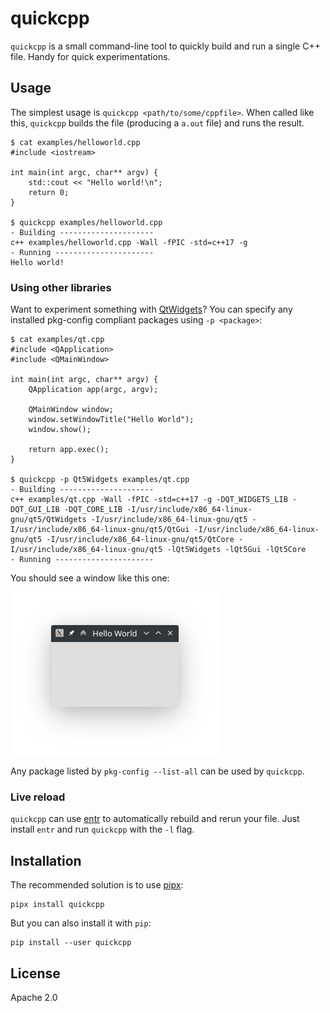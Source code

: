 # quickcpp

`quickcpp` is a small command-line tool to quickly build and run a single C++ file. Handy for quick experimentations.

## Usage

The simplest usage is `quickcpp <path/to/some/cppfile>`. When called like this, `quickcpp` builds the file (producing a `a.out` file) and runs the result.

```
$ cat examples/helloworld.cpp 
#include <iostream>

int main(int argc, char** argv) {
    std::cout << "Hello world!\n";
    return 0;
}

$ quickcpp examples/helloworld.cpp 
- Building ---------------------
c++ examples/helloworld.cpp -Wall -fPIC -std=c++17 -g
- Running ----------------------
Hello world!
```

### Using other libraries

Want to experiment something with [QtWidgets][]? You can specify any installed pkg-config compliant packages using `-p <package>`:

[QtWidgets]: https://doc.qt.io/qt-5.15/qtwidgets-index.html

```
$ cat examples/qt.cpp 
#include <QApplication>
#include <QMainWindow>

int main(int argc, char** argv) {
    QApplication app(argc, argv);

    QMainWindow window;
    window.setWindowTitle("Hello World");
    window.show();

    return app.exec();
}

$ quickcpp -p Qt5Widgets examples/qt.cpp 
- Building ---------------------
c++ examples/qt.cpp -Wall -fPIC -std=c++17 -g -DQT_WIDGETS_LIB -DQT_GUI_LIB -DQT_CORE_LIB -I/usr/include/x86_64-linux-gnu/qt5/QtWidgets -I/usr/include/x86_64-linux-gnu/qt5 -I/usr/include/x86_64-linux-gnu/qt5/QtGui -I/usr/include/x86_64-linux-gnu/qt5 -I/usr/include/x86_64-linux-gnu/qt5/QtCore -I/usr/include/x86_64-linux-gnu/qt5 -lQt5Widgets -lQt5Gui -lQt5Core
- Running ----------------------
```

You should see a window like this one:

![qt.png](examples/qt.png)

Any package listed by `pkg-config --list-all` can be used by `quickcpp`.

### Live reload

`quickcpp` can use [entr](http://entrproject.org/) to automatically rebuild and rerun your file. Just install `entr` and run `quickcpp` with the `-l` flag.

## Installation

The recommended solution is to use [pipx][]:

```
pipx install quickcpp
```

[pipx]: https://github.com/pipxproject/pipx

But you can also install it with `pip`:

```
pip install --user quickcpp
```

## License

Apache 2.0
